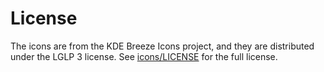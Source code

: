 License
=======
The icons are from the KDE Breeze Icons project, and they are distributed under the LGLP 3 license. See [icons/LICENSE](./icons/LICENSE) for the full license.
